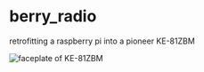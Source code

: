 # berry_radio
retrofitting a raspberry pi into a pioneer KE-81ZBM

![faceplate of KE-81ZBM](doc/images/radio6_KE_83ZBM.jpg)